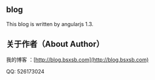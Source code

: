 blog
---

This blog is written by angularjs 1.3.


关于作者（About Author）
-----
我的博客 ：[http://blog.bsxsb.com](http://blog.bsxsb.com)


QQ: 526173024
